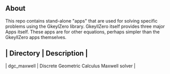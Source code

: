 About
-----

This repo contains stand-alone "apps" that are used for solving
specific problems using the GkeylZero library. GkeyllZero itself
provides three major Apps itself. These apps are for other equations,
perhaps simpler than the GkeyllZero apps themselves.

| Directory | Description |
------------------------------------------------------------------
| dgc_maxwell | Discrete Geometric Calculus Maxwell solver |

